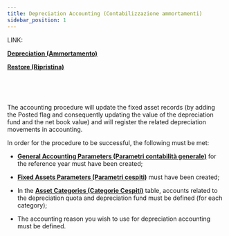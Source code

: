 ```yaml
---
title: Depreciation Accounting (Contabilizzazione ammortamenti)
sidebar_position: 1
---
```


LINK:

**[Depreciation (Ammortamento)](/docs/finance-area/fixed-assets/accounting/depreciation)**

**[Restore (Ripristina)](/docs/finance-area/fixed-assets/accounting/restore)**

 

 

The accounting procedure will update the fixed asset records (by adding the Posted flag and consequently updating the value of the depreciation fund and the net book value) and will register the related depreciation movements in accounting.

In order for the procedure to be successful, the following must be met:

- **[General Accounting Parameters (Parametri contabilità generale)](/docs/configurations/parameters/finance/accounting-parameters)** for the reference year must have been created;

- **[Fixed Assets Parameters (Parametri cespiti)](/docs/configurations/parameters/finance/fixed-assets-parameters)** must have been created;

- In the **[Asset Categories (Categorie Cespiti)](/docs/configurations/tables/finance/fixed-asset-category)** table, accounts related to the depreciation quota and depreciation fund must be defined (for each category);

- The accounting reason you wish to use for depreciation accounting must be defined.